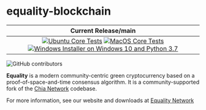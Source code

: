 # equality-blockchain

| Current Release/main | 
|         :---:          
| [![Ubuntu Core Tests](https://github.com/Equality-Network/Equality-blockchain/actions/workflows/build-linux-installer.yml/badge.svg)](https://github.com/Equality-Network/Equality-blockchain/actions/workflows/build-linux-installer.yml) [![MacOS Core Tests](https://github.com/Equality-Network/Equality-blockchain/actions/workflows/build-macos-installer.yml/badge.svg)](https://github.com/Equality-Network/Equality-blockchain/actions/workflows/build-macos-installer.yml) [![Windows Installer on Windows 10 and Python 3.7](https://github.com/Equality-Network/Equality-blockchain/actions/workflows/build-windows-installer.yml/badge.svg)](https://github.com/Equality-Network/Equality-blockchain/actions/workflows/build-windows-installer.yml)  |

![GitHub contributors](https://img.shields.io/github/contributors/Equality-Network/Equality-blockchain?logo=GitHub)

**Equality** is a modern community-centric green cryptocurrency based on a proof-of-space-and-time consensus algorithm. It is a community-supported fork of the [Chia Network](https://github.com/Chia-Network/chia-blockchain) codebase.

For more information, see our website and downloads at [Equality Network](https://www.equalitychain.org.)

